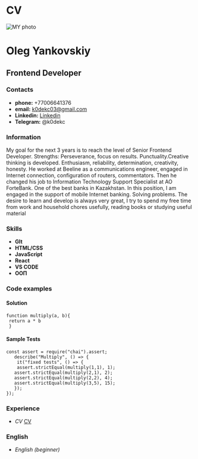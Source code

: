 # CV
![MY photo](https://avatars.githubusercontent.com/u/63909642?v=4)
# Oleg Yankovskiy 
## Frontend Developer 
### Contacts
 *   **phone:** +77006641376
 *   **email:** k0dekc03@gmail.com
 *   **Linkedin:** [Linkedin](https://www.linkedin.com/in/oleg-yankovskiy-44a8061b4/)
 *   **Telegram:** @k0dekc
### Information 
   My goal for the next 3 years is to reach the level of Senior Frontend Developer.  Strengths: Perseverance, focus on results. Punctuality.Creative thinking is developed. Enthusiasm, reliability, determination, creativity, honesty. He worked at Beeline as a communications engineer, engaged in Internet connection, configuration of routers, commentators. Then he changed his job to Information Technology Support Specialist at AO ForteBank. One of the best banks in Kazakhstan. In this position, I am engaged in the support of mobile Internet banking. Solving problems. The desire to learn and develop is always very great, I try to spend my free time from work and household chores usefully, reading books or studying useful material
### Skills
* **GIt**
* **HTML/CSS**
* **JavaScript**
* **React**
* **VS CODE**
* **ООП**
### Code examples
 
#### Solution
   ```
   function multiply(a, b){
    return a * b
    }
   ```
#### Sample Tests
   ```
   const assert = require("chai").assert;
      describe("Multiply", () => {
       it("fixed tests", () => {
       assert.strictEqual(multiply(1,1), 1);
      assert.strictEqual(multiply(2,1), 2);
      assert.strictEqual(multiply(2,2), 4);
      assert.strictEqual(multiply(3,5), 15);   
      });   
   });
   ```
 ### Experience  
   * *CV* [CV](https://github.com/k0dekc/rsschool-cv/blob/gh-pages/cv.md)

### English
* *English (beginner)*